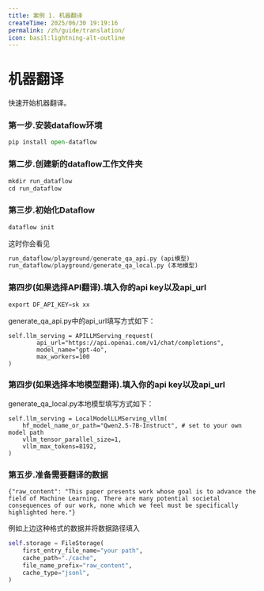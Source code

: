 ```yaml
---
title: 案例 1. 机器翻译
createTime: 2025/06/30 19:19:16
permalink: /zh/guide/translation/
icon: basil:lightning-alt-outline
---
```


# 机器翻译

快速开始机器翻译。
### 第一步.安装dataflow环境
```python
pip install open-dataflow
```
### 第二步.创建新的dataflow工作文件夹
```python
mkdir run_dataflow
cd run_dataflow
```
### 第三步.初始化Dataflow
```python
dataflow init
```
这时你会看见
```python
run_dataflow/playground/generate_qa_api.py (api模型)
run_dataflow/playground/generate_qa_local.py (本地模型)
```
### 第四步(如果选择API翻译).填入你的api key以及api_url
```python
export DF_API_KEY=sk xx
```
generate_qa_api.py中的api_url填写方式如下：
```
self.llm_serving = APILLMServing_request(
        api_url="https://api.openai.com/v1/chat/completions",
        model_name="gpt-4o",
        max_workers=100
)
```

### 第四步(如果选择本地模型翻译).填入你的api key以及api_url
generate_qa_local.py本地模型填写方式如下：
```
self.llm_serving = LocalModelLLMServing_vllm(
    hf_model_name_or_path="Qwen2.5-7B-Instruct", # set to your own model path
    vllm_tensor_parallel_size=1,
    vllm_max_tokens=8192,
)
```

### 第五步.准备需要翻译的数据
```jsonl
{"raw_content": "This paper presents work whose goal is to advance the field of Machine Learning. There are many potential societal consequences of our work, none which we feel must be specifically highlighted here."}
```
例如上边这种格式的数据并将数据路径填入
```python
self.storage = FileStorage(
    first_entry_file_name="your path",
    cache_path="./cache",
    file_name_prefix="raw_content",
    cache_type="jsonl",
)
```

